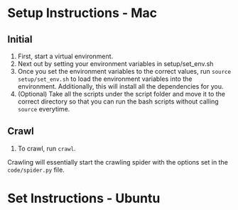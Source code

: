 # Setup Instructions - Mac

## Initial
1. First, start a virtual environment.
2. Next out by setting your environment variables in setup/set_env.sh
3. Once you set the environment variables to the correct values, run `source setup/set_env.sh` to load the environment variables into the environment. Additionally, this will install all the dependencies for you.
4. (Optional) Take all the scripts under the script folder and move it to the correct directory so that you can run the bash scripts without calling `source` everytime.

## Crawl
1. To crawl, run `crawl`.

Crawling will essentially start the crawling spider with the options set in the `code/spider.py` file. 

# Set Instructions - Ubuntu
